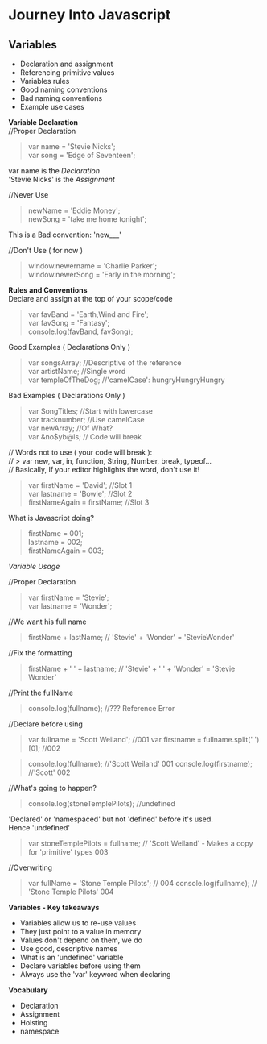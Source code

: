 <script src="https://gist.github.com/andyferra/2554919.js"></script>

# Journey Into Javascript

## Variables  

- Declaration and assignment
- Referencing primitive values
- Variables rules
- Good naming conventions
- Bad naming conventions
- Example use cases

**Variable Declaration**  
//Proper Declaration  
> var name = 'Stevie Nicks';  
> var song = 'Edge of Seventeen';  

var name is the *Declaration*  
'Stevie Nicks' is the *Assignment*  

//Never Use
> newName = 'Eddie Money';  
> newSong = 'take me home tonight';  

This is a Bad convention: 'new___'

//Don't Use ( for now )
> window.newername = 'Charlie Parker';  
> window.newerSong = 'Early in the morning';

**Rules and Conventions**  
Declare and assign at the top of your scope/code
> var favBand = 'Earth,Wind and Fire';  
> var favSong = 'Fantasy';  
> console.log(favBand, favSong);  

Good Examples ( Declarations Only )  
> var songsArray; //Descriptive of the reference  
> var artistName; //Single word  
> var templeOfTheDog; //'camelCase': hungryHungryHungry  

Bad Examples ( Declarations Only )  
> var SongTitles; //Start with lowercase  
> var tracknumber; //Use camelCase  
> var newArray; //Of What?  
> var &no$yb@ls; // Code will break  

// Words not to use ( your code will break ):  
// > var new, var, in, function, String, Number, break, typeof...  
// Basically, If your editor highlights the word, don't use it!  

> var firstName = 'David'; //Slot 1  
> var lastname = 'Bowie'; //Slot 2  
> firstNameAgain = firstName; //Slot 3  

What is Javascript doing?  
> firstName = 001;  
> lastname = 002;  
> firstNameAgain = 003;    

*Variable Usage*  

//Proper Declaration  
> var firstName = 'Stevie';  
> var lastname = 'Wonder';  

//We want his full name  
> firstName + lastName; // 'Stevie' + 'Wonder' = 'StevieWonder'

//Fix the formatting
> firstName + ' ' + lastname; // 'Stevie' + ' ' + 'Wonder' = 'Stevie Wonder'  

//Print the fullName
> console.log(fullname); //???  Reference Error  

//Declare before using
> var fullname = 'Scott Weiland';  //001
> var firstname = fullname.split(' ')[0]; //002  

> console.log(fullname); //'Scott Weiland'  001
> console.log(firstname); //'Scott'  002

//What's going to happen?
> console.log(stoneTemplePilots); //undefined  

'Declared' or 'namespaced' but not 'defined' before it's used.  
Hence 'undefined'
> var stoneTemplePilots = fullname; // 'Scott Weiland' - Makes a copy for 'primitive' types  003  

//Overwriting  
> var fullName = 'Stone Temple Pilots'; // 004
> console.log(fullname); // 'Stone Temple Pilots' 004

**Variables - Key takeaways**
- Variables allow us to re-use values  
- They just point to a value in memory  
- Values don't depend on them, we do  
- Use good, descriptive names  
- What is an 'undefined' variable  
- Declare variables before using them  
- Always use the 'var' keyword when declaring  

**Vocabulary**  
- Declaration  
- Assignment  
- Hoisting  
- namespace  
